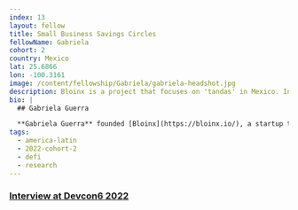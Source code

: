 ```yaml
---
index: 13
layout: fellow
title: Small Business Savings Circles
fellowName: Gabriela
cohort: 2
country: Mexico
lat: 25.6866
lon: -100.3161
image: /content/fellowship/Gabriela/gabriela-headshot.jpg
description: Bloinx is a project that focuses on 'tandas' in Mexico. In 2022, Gabriela conducted user research with several women's saving circles, and ran a pilot of Bloinx deployed on the polygon and celo side-chains.
bio: |
  ## Gabriela Guerra

  **Gabriela Guerra** founded [Bloinx](https://bloinx.io/), a startup that implements blockchain-based tandas (also known as cundinas, susu, hui, arisan, quiniela, stokvel, and others around the world) – informal savings circles. Gabriela is convinced that blockchain can have real benefit for the unbanked population of the world, and that savings circles are one good starting mechanism. During her Fellowship, Gabriela conducted pilots in Mexico and Venezuela and used the research to help improve Bloinx for larger scales.
tags:
  - america-latin
  - 2022-cohort-2
  - defi
  - research
---
```


### [Interview at Devcon6 2022](https://youtu.be/JVIi0t6JLcQ?si=sbQuMIya61KIFgkR)
